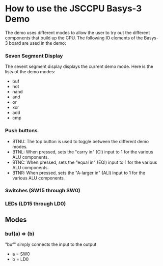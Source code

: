 # How to use the JSCCPU Basys-3 Demo

The demo uses different modes to allow the user to try out the different components that build up the CPU. The following IO elements of the Basys-3 board are used in the demo:

### Seven Segment Display
The sevent segment display displays the current demo mode. Here is the lists of the demo modes:
* buf
* not
* nand
* and
* or
* xor
* add
* cmp

### Push buttons
* BTNU: The top button is used to toggle between the different demo modes.
* BTNL: When pressed, sets the "carry in" (CI) input to 1 for the various ALU components.
* BTNC: When pressed, sets the "equal in" (EQI) input to 1 for the various ALU components.
* BTNR: When pressed, sets the "A-larger in" (ALI) input to 1 for the various ALU components.

### Switches (SW15 through SW0)

### LEDs (LD15 through LD0)

## Modes

### buf(a) => (b)
"buf" simply connects the input to the output
* a = SW0
* b = LD0
